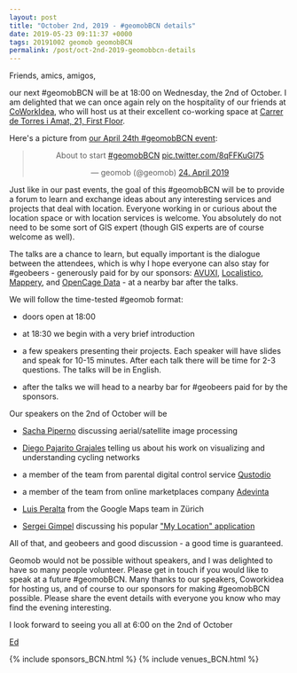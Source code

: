 ```yaml
--- 
layout: post
title: "October 2nd, 2019 - #geomobBCN details"
date: 2019-05-23 09:11:37 +0000
tags: 20191002 geomob geomobBCN
permalink: /post/oct-2nd-2019-geomobbcn-details
---
```



Friends, amics, amigos,

our next #geomobBCN will be at 18:00 on Wednesday, the 2nd of October.
I am delighted that we can once again rely on the hospitality of our friends at
[CoWorkIdea](https://coworkidea.com/en/), who will host us at their
excellent co-working space at [Carrer de Torres i Amat, 21, First Floor](https://goo.gl/maps/wEAX4uRU8EN2).


Here's a picture from [our April 24th #geomobBCN event](/post/apr-24th-2019-geomobbcn-details):

<center>
<blockquote class="twitter-tweet" data-lang="de"><p lang="en" dir="ltr">About to start <a href="https://twitter.com/hashtag/geomobBCN?src=hash&amp;ref_src=twsrc%5Etfw">#geomobBCN</a> <a href="https://t.co/8qFFKuGI75">pic.twitter.com/8qFFKuGI75</a></p>&mdash; geomob (@geomob) <a href="https://twitter.com/geomob/status/1121088789877858305?ref_src=twsrc%5Etfw">24. April 2019</a></blockquote>
<script async src="https://platform.twitter.com/widgets.js" charset="utf-8"></script>
</center>

Just like in our past events, the goal of this
#geomobBCN will be to provide a forum to learn and exchange ideas about any
interesting services and projects that deal with location. Everyone working in
or curious about the location space or with location services is welcome. You
absolutely do not need to be some sort of GIS expert (though GIS experts are
of course welcome as well).

The talks are a chance to learn, but equally important is the dialogue between
the attendees, which is why I hope everyone can also stay for #geobeers -
generously paid for by our sponsors:
[AVUXI](https://www.avuxi.com),
[Localistico](https://localistico.com/),
[Mappery](http://mappery.org),
and
[OpenCage Data](https://opencagedata.com/) - at a nearby bar after the talks. 

We will follow the time-tested #geomob format:

* doors open at 18:00

* at 18:30 we begin with a very brief introduction

* a few speakers presenting their projects. Each speaker will have slides and
speak for 10-15 minutes. After each talk there will be time for 2-3 questions.
The talks will be in English.

* after the talks we will head to a nearby bar for #geobeers paid for by the
sponsors. 

Our speakers on the 2nd of October will be

* [Sacha Piperno](https://www.linkedin.com/in/sacha-piperno-a4a887104/) discussing aerial/satellite image processing

* [Diego Pajarito Grajales](https://twitter.com/diegopajarito) telling us about his work on visualizing and understanding cycling networks

* a member of the team from parental digital control service [Qustodio](https://www.qustodio.com)

* a member of the team from online marketplaces company [Adevinta](https://www.adevinta.com)

* [Luis Peralta](https://twitter.com/luisperalta) from the Google Maps team in Zürich

* [Sergei Gimpel](https://github.com/sgimp) discussing his popular
["My Location" application](https://play.google.com/store/apps/details?id=com.location.test)


All of that, and geobeers and good discussion - a good time is guaranteed.

Geomob would not be possible without speakers, and I was delighted
to have so many people volunteer. Please get in touch if you would like
to speak at a future #geomobBCN. Many thanks to our speakers, Coworkidea for hosting
us, and of course to our sponsors for making #geomobBCN possible.
Please share the event details with everyone you know who may find the
evening interesting.

I look forward to seeing you all at 6:00 on the 2nd of October

[Ed](https://twitter.com/freyfogle)

{% include sponsors_BCN.html %}
{% include venues_BCN.html %}


